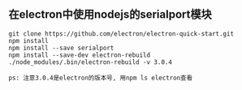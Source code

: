 ## 在electron中使用nodejs的serialport模块
~~~
git clone https://github.com/electron/electron-quick-start.git
npm install
npm install --save serialport
npm install --save-dev electron-rebuild
./node_modules/.bin/electron-rebuild -v 3.0.4

ps: 注意3.0.4是electron的版本号, 用npm ls electron查看
~~~